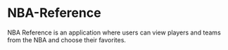 # NBA-Reference
NBA Reference is an application where users can view players and teams from the NBA and choose their favorites.
